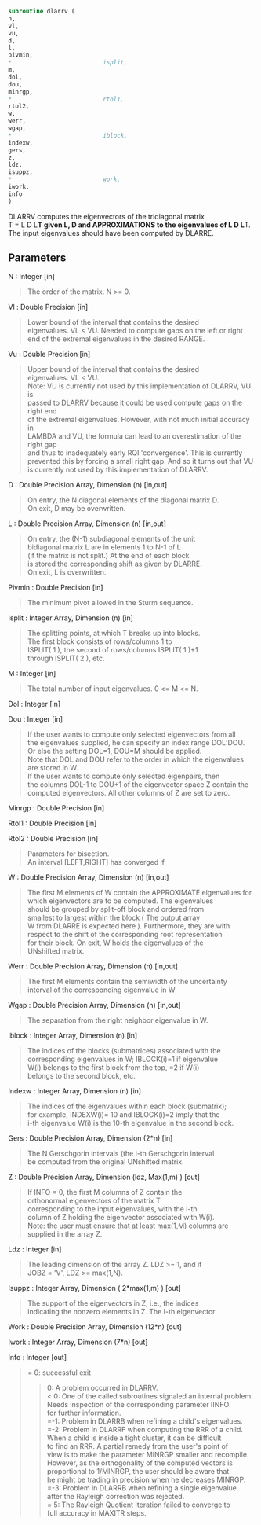 ```fortran  
subroutine dlarrv (  
n,  
vl,  
vu,  
d,  
l,  
pivmin,  
*                          isplit,  
m,  
dol,  
dou,  
minrgp,  
*                          rtol1,  
rtol2,  
w,  
werr,  
wgap,  
*                          iblock,  
indexw,  
gers,  
z,  
ldz,  
isuppz,  
*                          work,  
iwork,  
info  
)  
```  
  
DLARRV computes the eigenvectors of the tridiagonal matrix  
T = L D L**T given L, D and APPROXIMATIONS to the eigenvalues of L D L**T.  
The input eigenvalues should have been computed by DLARRE.  
  
## Parameters  
N : Integer [in]  
> The order of the matrix.  N >= 0.  
  
Vl : Double Precision [in]  
> Lower bound of the interval that contains the desired  
> eigenvalues. VL < VU. Needed to compute gaps on the left or right  
> end of the extremal eigenvalues in the desired RANGE.  
  
Vu : Double Precision [in]  
> Upper bound of the interval that contains the desired  
> eigenvalues. VL < VU.  
> Note: VU is currently not used by this implementation of DLARRV, VU is  
> passed to DLARRV because it could be used compute gaps on the right end  
> of the extremal eigenvalues. However, with not much initial accuracy in  
> LAMBDA and VU, the formula can lead to an overestimation of the right gap  
> and thus to inadequately early RQI 'convergence'. This is currently  
> prevented this by forcing a small right gap. And so it turns out that VU  
> is currently not used by this implementation of DLARRV.  
  
D : Double Precision Array, Dimension (n) [in,out]  
> On entry, the N diagonal elements of the diagonal matrix D.  
> On exit, D may be overwritten.  
  
L : Double Precision Array, Dimension (n) [in,out]  
> On entry, the (N-1) subdiagonal elements of the unit  
> bidiagonal matrix L are in elements 1 to N-1 of L  
> (if the matrix is not split.) At the end of each block  
> is stored the corresponding shift as given by DLARRE.  
> On exit, L is overwritten.  
  
Pivmin : Double Precision [in]  
> The minimum pivot allowed in the Sturm sequence.  
  
Isplit : Integer Array, Dimension (n) [in]  
> The splitting points, at which T breaks up into blocks.  
> The first block consists of rows/columns 1 to  
> ISPLIT( 1 ), the second of rows/columns ISPLIT( 1 )+1  
> through ISPLIT( 2 ), etc.  
  
M : Integer [in]  
> The total number of input eigenvalues.  0 <= M <= N.  
  
Dol : Integer [in]  
  
Dou : Integer [in]  
> If the user wants to compute only selected eigenvectors from all  
> the eigenvalues supplied, he can specify an index range DOL:DOU.  
> Or else the setting DOL=1, DOU=M should be applied.  
> Note that DOL and DOU refer to the order in which the eigenvalues  
> are stored in W.  
> If the user wants to compute only selected eigenpairs, then  
> the columns DOL-1 to DOU+1 of the eigenvector space Z contain the  
> computed eigenvectors. All other columns of Z are set to zero.  
  
Minrgp : Double Precision [in]  
  
Rtol1 : Double Precision [in]  
  
Rtol2 : Double Precision [in]  
> Parameters for bisection.  
> An interval [LEFT,RIGHT] has converged if  
  
W : Double Precision Array, Dimension (n) [in,out]  
> The first M elements of W contain the APPROXIMATE eigenvalues for  
> which eigenvectors are to be computed.  The eigenvalues  
> should be grouped by split-off block and ordered from  
> smallest to largest within the block ( The output array  
> W from DLARRE is expected here ). Furthermore, they are with  
> respect to the shift of the corresponding root representation  
> for their block. On exit, W holds the eigenvalues of the  
> UNshifted matrix.  
  
Werr : Double Precision Array, Dimension (n) [in,out]  
> The first M elements contain the semiwidth of the uncertainty  
> interval of the corresponding eigenvalue in W  
  
Wgap : Double Precision Array, Dimension (n) [in,out]  
> The separation from the right neighbor eigenvalue in W.  
  
Iblock : Integer Array, Dimension (n) [in]  
> The indices of the blocks (submatrices) associated with the  
> corresponding eigenvalues in W; IBLOCK(i)=1 if eigenvalue  
> W(i) belongs to the first block from the top, =2 if W(i)  
> belongs to the second block, etc.  
  
Indexw : Integer Array, Dimension (n) [in]  
> The indices of the eigenvalues within each block (submatrix);  
> for example, INDEXW(i)= 10 and IBLOCK(i)=2 imply that the  
> i-th eigenvalue W(i) is the 10-th eigenvalue in the second block.  
  
Gers : Double Precision Array, Dimension (2*n) [in]  
> The N Gerschgorin intervals (the i-th Gerschgorin interval  
> be computed from the original UNshifted matrix.  
  
Z : Double Precision Array, Dimension (ldz, Max(1,m) ) [out]  
> If INFO = 0, the first M columns of Z contain the  
> orthonormal eigenvectors of the matrix T  
> corresponding to the input eigenvalues, with the i-th  
> column of Z holding the eigenvector associated with W(i).  
> Note: the user must ensure that at least max(1,M) columns are  
> supplied in the array Z.  
  
Ldz : Integer [in]  
> The leading dimension of the array Z.  LDZ >= 1, and if  
> JOBZ = 'V', LDZ >= max(1,N).  
  
Isuppz : Integer Array, Dimension ( 2*max(1,m) ) [out]  
> The support of the eigenvectors in Z, i.e., the indices  
> indicating the nonzero elements in Z. The I-th eigenvector  
  
Work : Double Precision Array, Dimension (12*n) [out]  
  
Iwork : Integer Array, Dimension (7*n) [out]  
  
Info : Integer [out]  
> = 0:  successful exit  
> > 0:  A problem occurred in DLARRV.  
> < 0:  One of the called subroutines signaled an internal problem.  
> Needs inspection of the corresponding parameter IINFO  
> for further information.  
> =-1:  Problem in DLARRB when refining a child's eigenvalues.  
> =-2:  Problem in DLARRF when computing the RRR of a child.  
> When a child is inside a tight cluster, it can be difficult  
> to find an RRR. A partial remedy from the user's point of  
> view is to make the parameter MINRGP smaller and recompile.  
> However, as the orthogonality of the computed vectors is  
> proportional to 1/MINRGP, the user should be aware that  
> he might be trading in precision when he decreases MINRGP.  
> =-3:  Problem in DLARRB when refining a single eigenvalue  
> after the Rayleigh correction was rejected.  
> = 5:  The Rayleigh Quotient Iteration failed to converge to  
> full accuracy in MAXITR steps.  
  
